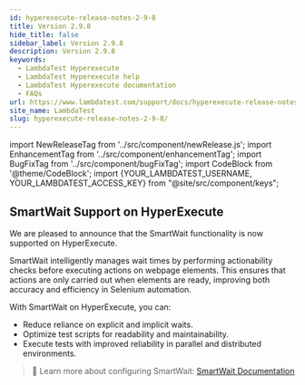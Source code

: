 ```yaml
---
id: hyperexecute-release-notes-2-9-8
title: Version 2.9.8
hide_title: false
sidebar_label: Version 2.9.8
description: Version 2.9.8
keywords:
  - LambdaTest Hyperexecute
  - LambdaTest Hyperexecute help
  - LambdaTest Hyperexecute documentation
  - FAQs
url: https://www.lambdatest.com/support/docs/hyperexecute-release-notes-2-9-8/
site_name: LambdaTest
slug: hyperexecute-release-notes-2-9-8/
---
```


import NewReleaseTag from '../src/component/newRelease.js';
import EnhancementTag from '../src/component/enhancementTag';
import BugFixTag from '../src/component/bugFixTag';
import CodeBlock from '@theme/CodeBlock';
import {YOUR_LAMBDATEST_USERNAME, YOUR_LAMBDATEST_ACCESS_KEY} from "@site/src/component/keys";

<script type="application/ld+json"
      dangerouslySetInnerHTML={{ __html: JSON.stringify({
       "@context": "https://schema.org",
        "@type": "BreadcrumbList",
        "itemListElement": [{
          "@type": "ListItem",
          "position": 1,
          "name": "Home",
          "item": "https://www.lambdatest.com"
        },{
          "@type": "ListItem",
          "position": 2,
          "name": "Support",
          "item": "https://www.lambdatest.com/support/docs/"
        },{
          "@type": "ListItem",
          "position": 3,
          "name": "Version",
          "item": "https://www.lambdatest.com/support/docs/hyperexecute-release-notes-2-9-8/"
        }]
      })
    }}
></script>
## SmartWait Support on HyperExecute
We are pleased to announce that the SmartWait functionality is now supported on HyperExecute.

SmartWait intelligently manages wait times by performing actionability checks before executing actions on webpage elements. This ensures that actions are only carried out when elements are ready, improving both accuracy and efficiency in Selenium automation.

With SmartWait on HyperExecute, you can:

- Reduce reliance on explicit and implicit waits.
- Optimize test scripts for readability and maintainability.
- Execute tests with improved reliability in parallel and distributed environments.

> 📌 Learn more about configuring SmartWait: [SmartWait Documentation](https://www.lambdatest.com/support/docs/smart-wait/)